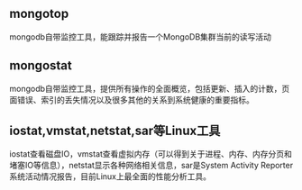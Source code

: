 ## mongotop

mongodb自带监控工具，能跟踪并报告一个MongoDB集群当前的读写活动

## mongostat

mongodb自带监控工具，提供所有操作的全面概览，包括更新、插入的计数，页面错误、索引的丢失情况以及很多其他的关系到系统健康的重要指标。

## iostat,vmstat,netstat,sar等Linux工具

iostat查看磁盘IO，vmstat查看虚拟内存（可以得到关于进程、内存、内存分页和堵塞IO等信息），netstat显示各种网络相关信息，sar是System Activity Reporter系统活动情况报告，目前Linux上最全面的性能分析工具。
